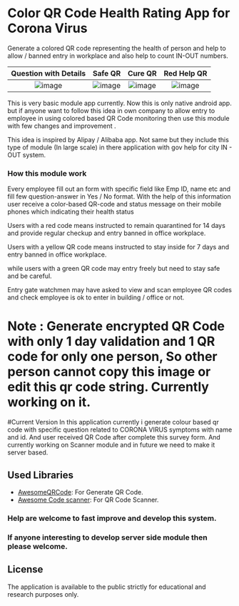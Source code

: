 # Color QR Code Health Rating App for Corona Virus
Generate a colored QR code representing the health of person and help to allow / banned entry in workplace and also help to count IN-OUT numbers. 

Question with Details |  Safe QR |  Cure QR |  Red Help QR
:-------------------------:|:-------------------------:|:-------------------------:|:-------------------------:
![image](https:///screens/questions.png)  |  ![image](https:///screens/safeqr.png) |  ![image](https:///screens/cureqr.png) |  ![image](https:///screens/redqr.png)


This is very basic module app currently. Now this is only native android app. but if anyone want to follow this idea in own company to allow entry to employee in using colored based QR Code monitoring then use this module with few changes and improvement . 

This idea is inspired by Alipay / Alibaba app. Not same but they include this type of module (In large scale) in there application with gov help for city IN - OUT system.

### How this module work 

Every employee fill out an form with specific field like Emp ID, name etc and fill few question-answer in Yes / No format. With the help of this information user receive a color-based QR-code and status message on their mobile phones which indicating their health status

Users with a red code means instructed to remain quarantined for 14 days and provide regular checkup and entry banned in office workplace.

Users with a yellow QR code means instructed to stay inside for 7 days and entry banned in office workplace.

while users with a green QR code may entry freely but need to stay safe and be careful.

Entry gate watchmen may have asked to view and scan employee QR codes and check employee is ok to enter in building / office or not.

# Note : Generate encrypted QR Code with only 1 day validation and 1 QR code for only one person, So other person cannot copy this image or edit this qr code string. Currently working on it.

#Current Version 
In this application currently i generate colour based qr code with specific question related to CORONA VIRUS symptoms with name and id. And user received QR Code after complete this survey form.
And currently working on Scanner module and in future we need to make it server based.

## Used Libraries
* [AwesomeQRCode](https://github.com/SumiMakito/AwesomeQRCode): For Generate QR Code.
* [Awesome Code scanner](https://github.com/GovindaPaliwal/AwesomeCodeScanner): For QR Code Scanner.

### Help are welcome to fast improve and develop this system.
 
### If anyone interesting to develop server side module then please welcome. 

## License

The application is available to the public strictly for educational and research purposes only.
